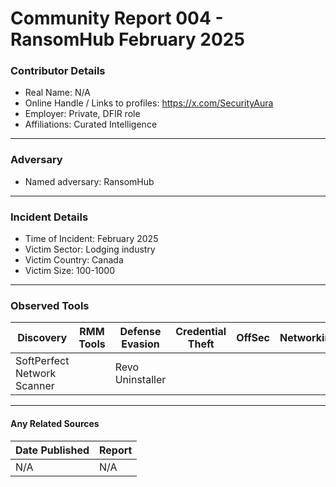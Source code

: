 # Community Report 004 - RansomHub February 2025

### Contributor Details

- Real Name: N/A
- Online Handle / Links to profiles: https://x.com/SecurityAura
- Employer: Private, DFIR role
- Affiliations: Curated Intelligence

---
### Adversary

- Named adversary: RansomHub

---
### Incident Details

- Time of Incident: February 2025
- Victim Sector: Lodging industry
- Victim Country: Canada
- Victim Size: 100-1000

---
### Observed Tools
 
| Discovery | RMM Tools | Defense Evasion | Credential Theft | OffSec | Networking | LOLBAS | Exfiltration |
|---|---|---|---|---|---|---|---|
| SoftPerfect Network Scanner |  | Revo Uninstaller |  |  |  | PsExec | FileZilla |
---
#### Any Related Sources

| Date Published | Report |
|---|---|
| N/A | N/A |
